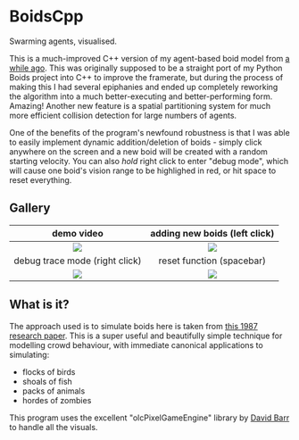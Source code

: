 # BoidsCpp
Swarming agents, visualised.

This is a much-improved C++ version of my agent-based boid model from [a while ago](https://github.com/Antiochian/boids).
This was originally supposed to be a straight port of my Python Boids project into C++ to improve the framerate, but during the process of making this I had several epiphanies and ended up completely reworking the algorithm into a much better-executing and better-performing form. Amazing! Another new feature is a spatial partitioning system for much more efficient collision detection for large numbers of agents.

One of the benefits of the program's newfound robustness is that I was able to easily implement dynamic addition/deletion of boids - simply click anywhere on the screen and a new boid will be created with a random starting velocity. You can also *hold* right click to enter "debug mode", which will cause one boid's vision range to be highlighed in red, or hit space to reset everything.

Gallery
-------
| demo video | adding new boids (left click) |
|:---:|:---:|
|![](demo1.gif)|![](demo2.gif)
| debug trace mode (right click)| reset function (spacebar) |
|![](demo3.gif)|![](demo4.gif)

What is it?
-------

The approach used is to simulate boids here is taken from [this 1987 research paper](https://www.red3d.com/cwr/papers/1987/boids.html).
This is a super useful and beautifully simple technique for modelling crowd behaviour, with immediate canonical applications to simulating:
 - flocks of birds
 - shoals of fish
 - packs of animals
 - hordes of zombies
 
 This program uses the excellent "olcPixelGameEngine" library by [David Barr](https://github.com/OneLoneCoder) to handle all the visuals.
